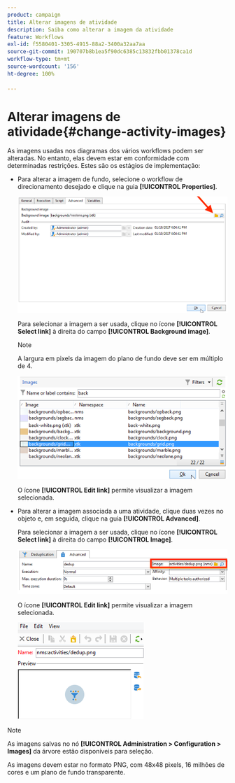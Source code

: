 ```yaml
---
product: campaign
title: Alterar imagens de atividade
description: Saiba como alterar a imagem da atividade
feature: Workflows
exl-id: f5580401-3305-4915-88a2-3400a32aa7aa
source-git-commit: 190707b8b1ea5f90dc6385c13832fbb01378ca1d
workflow-type: tm+mt
source-wordcount: '156'
ht-degree: 100%

---
```


# Alterar imagens de atividade{#change-activity-images}



As imagens usadas nos diagramas dos vários workflows podem ser alteradas. No entanto, elas devem estar em conformidade com determinadas restrições. Estes são os estágios de implementação:

* Para alterar a imagem de fundo, selecione o workflow de direcionamento desejado e clique na guia **[!UICONTROL Properties]**.

  ![](assets/s_user_segmentation_properties_tab.png)

  Para selecionar a imagem a ser usada, clique no ícone **[!UICONTROL Select link]** à direita do campo **[!UICONTROL Background image]**.

  >[!NOTE]
  >
  >A largura em pixels da imagem do plano de fundo deve ser em múltiplo de 4.

  ![](assets/s_user_segmentation_background_select.png)

  O ícone **[!UICONTROL Edit link]** permite visualizar a imagem selecionada.

* Para alterar a imagem associada a uma atividade, clique duas vezes no objeto e, em seguida, clique na guia **[!UICONTROL Advanced]**.

  Para selecionar a imagem a ser usada, clique no ícone **[!UICONTROL Select link]** à direita do campo **[!UICONTROL Image]**.

  ![](assets/s_user_segmentation_activity_image.png)

  O ícone **[!UICONTROL Edit link]** permite visualizar a imagem selecionada.

  ![](assets/s_user_segmentation_activity_image_select.png)

>[!NOTE]
>
>As imagens salvas no nó **[!UICONTROL Administration > Configuration > Images]** da árvore estão disponíveis para seleção.
>  
>As imagens devem estar no formato PNG, com 48x48 pixels, 16 milhões de cores e um plano de fundo transparente.
